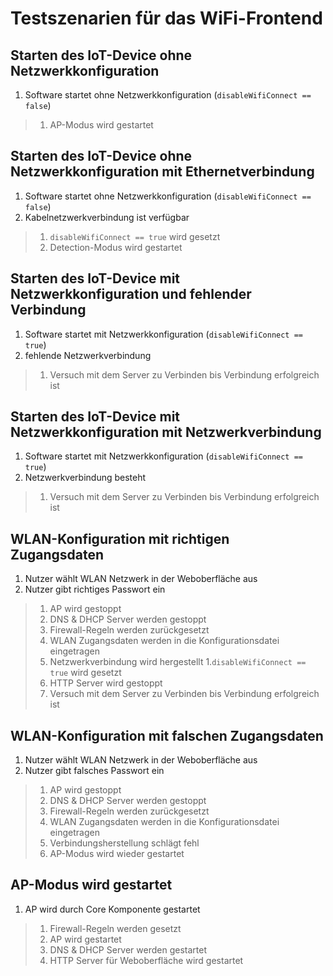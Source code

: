 # Testszenarien für das WiFi-Frontend

## Starten des IoT-Device ohne Netzwerkkonfiguration

1. Software startet ohne Netzwerkkonfiguration (`disableWifiConnect == false`)
> 1. AP-Modus wird gestartet

## Starten des IoT-Device ohne Netzwerkkonfiguration mit Ethernetverbindung

1. Software startet ohne Netzwerkkonfiguration (`disableWifiConnect == false`)
1. Kabelnetzwerkverbindung ist verfügbar
> 1. `disableWifiConnect == true` wird gesetzt
> 1. Detection-Modus wird gestartet

## Starten des IoT-Device mit Netzwerkkonfiguration und fehlender Verbindung

1. Software startet mit Netzwerkkonfiguration (`disableWifiConnect == true`)
1. fehlende Netzwerkverbindung
> 1. Versuch mit dem Server zu Verbinden bis Verbindung erfolgreich ist

## Starten des IoT-Device mit Netzwerkkonfiguration mit Netzwerkverbindung

1. Software startet mit Netzwerkkonfiguration (`disableWifiConnect == true`)
1. Netzwerkverbindung besteht
> 1. Versuch mit dem Server zu Verbinden bis Verbindung erfolgreich ist

## WLAN-Konfiguration mit richtigen Zugangsdaten

1. Nutzer wählt WLAN Netzwerk in der Weboberfläche aus
1. Nutzer gibt richtiges Passwort ein
> 1. AP wird gestoppt
> 1. DNS & DHCP Server werden gestoppt
> 1. Firewall-Regeln werden zurückgesetzt
> 1. WLAN Zugangsdaten werden in die Konfigurationsdatei eingetragen
> 1. Netzwerkverbindung wird hergestellt
> 1.`disableWifiConnect == true` wird gesetzt
> 1. HTTP Server wird gestoppt
> 1. Versuch mit dem Server zu Verbinden bis Verbindung erfolgreich ist

## WLAN-Konfiguration mit falschen Zugangsdaten

1. Nutzer wählt WLAN Netzwerk in der Weboberfläche aus
1. Nutzer gibt falsches Passwort ein
> 1. AP wird gestoppt
> 1. DNS & DHCP Server werden gestoppt
> 1. Firewall-Regeln werden zurückgesetzt
> 1. WLAN Zugangsdaten werden in die Konfigurationsdatei eingetragen
> 1. Verbindungsherstellung schlägt fehl
> 1. AP-Modus wird wieder gestartet

## AP-Modus wird gestartet

1. AP wird durch Core Komponente gestartet
> 1. Firewall-Regeln werden gesetzt
> 1. AP wird gestartet
> 1. DNS & DHCP Server werden gestartet
> 1. HTTP Server für Weboberfläche wird gestartet